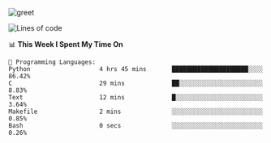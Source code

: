 ![greet](https://user-images.githubusercontent.com/44234583/146624354-9d461392-3676-4e7a-b12f-debc7319f53b.gif)

<!--START_SECTION:waka-->
![Lines of code](https://img.shields.io/badge/From%20Hello%20World%20I%27ve%20Written-391%20Thousand%20lines%20of%20code-blue)

📊 **This Week I Spent My Time On** 

```text
💬 Programming Languages: 
Python                   4 hrs 45 mins       █████████████████████░░░░   86.42% 
C                        29 mins             ██░░░░░░░░░░░░░░░░░░░░░░░   8.83% 
Text                     12 mins             █░░░░░░░░░░░░░░░░░░░░░░░░   3.64% 
Makefile                 2 mins              ░░░░░░░░░░░░░░░░░░░░░░░░░   0.85% 
Bash                     0 secs              ░░░░░░░░░░░░░░░░░░░░░░░░░   0.26%

```


<!--END_SECTION:waka-->
